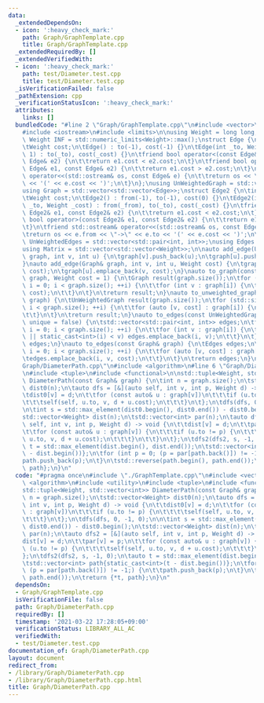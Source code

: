 ```yaml
---
data:
  _extendedDependsOn:
  - icon: ':heavy_check_mark:'
    path: Graph/GraphTemplate.cpp
    title: Graph/GraphTemplate.cpp
  _extendedRequiredBy: []
  _extendedVerifiedWith:
  - icon: ':heavy_check_mark:'
    path: test/Diameter.test.cpp
    title: test/Diameter.test.cpp
  _isVerificationFailed: false
  _pathExtension: cpp
  _verificationStatusIcon: ':heavy_check_mark:'
  attributes:
    links: []
  bundledCode: "#line 2 \"Graph/GraphTemplate.cpp\"\n#include <vector>\n#include <utility>\n\
    #include <iostream>\n#include <limits>\n\nusing Weight = long long;\nconstexpr\
    \ Weight INF = std::numeric_limits<Weight>::max();\nstruct Edge {\n\tint to;\n\
    \tWeight cost;\n\tEdge() : to(-1), cost(-1) {}\n\tEdge(int _to, Weight _cost =\
    \ 1) : to(_to), cost(_cost) {}\n\tfriend bool operator<(const Edge& e1, const\
    \ Edge& e2) {\n\t\treturn e1.cost < e2.cost;\n\t}\n\tfriend bool operator>(const\
    \ Edge& e1, const Edge& e2) {\n\t\treturn e1.cost > e2.cost;\n\t}\n\tfriend std::ostream&\
    \ operator<<(std::ostream& os, const Edge& e) {\n\t\treturn os << \"->\" << e.to\
    \ << '(' << e.cost << ')';\n\t}\n};\nusing UnWeightedGraph = std::vector<std::vector<int>>;\n\
    using Graph = std::vector<std::vector<Edge>>;\nstruct Edge2 {\n\tint from, to;\n\
    \tWeight cost;\n\tEdge2() : from(-1), to(-1), cost(0) {}\n\tEdge2(int _from, int\
    \ _to, Weight _cost) : from(_from), to(_to), cost(_cost) {}\n\tfriend bool operator<(const\
    \ Edge2& e1, const Edge2& e2) {\n\t\treturn e1.cost < e2.cost;\n\t}\n\tfriend\
    \ bool operator>(const Edge2& e1, const Edge2& e2) {\n\t\treturn e1.cost > e2.cost;\n\
    \t}\n\tfriend std::ostream& operator<<(std::ostream& os, const Edge2& e) {\n\t\
    \treturn os << e.from << \"->\" << e.to << '(' << e.cost << ')';\n\t}\n};\nusing\
    \ UnWeightedEdges = std::vector<std::pair<int, int>>;\nusing Edges = std::vector<Edge2>;\n\
    using Matrix = std::vector<std::vector<Weight>>;\n\nauto add_edge(UnWeightedGraph&\
    \ graph, int v, int u) {\n\tgraph[v].push_back(u);\n\tgraph[u].push_back(v);\n\
    }\nauto add_edge(Graph& graph, int v, int u, Weight cost) {\n\tgraph[v].emplace_back(u,\
    \ cost);\n\tgraph[u].emplace_back(v, cost);\n}\nauto to_graph(const UnWeightedGraph&\
    \ graph, Weight cost = 1) {\n\tGraph result(graph.size());\n\tfor (std::size_t\
    \ i = 0; i < graph.size(); ++i) {\n\t\tfor (int v : graph[i]) {\n\t\t\tresult[i].emplace_back(v,\
    \ cost);\n\t\t}\n\t}\n\treturn result;\n}\nauto to_unweighted_graph(const Graph&\
    \ graph) {\n\tUnWeightedGraph result(graph.size());\n\tfor (std::size_t i = 0;\
    \ i < graph.size(); ++i) {\n\t\tfor (auto [v, cost] : graph[i]) {\n\t\t\tresult[i].push_back(v);\n\
    \t\t}\n\t}\n\treturn result;\n}\nauto to_edges(const UnWeightedGraph& graph, bool\
    \ unique = false) {\n\tstd::vector<std::pair<int, int>> edges;\n\tfor (std::size_t\
    \ i = 0; i < graph.size(); ++i) {\n\t\tfor (int v : graph[i]) {\n\t\t\tif (!unique\
    \ || static_cast<int>(i) < v) edges.emplace_back(i, v);\n\t\t}\n\t}\n\treturn\
    \ edges;\n}\nauto to_edges(const Graph& graph) {\n\tEdges edges;\n\tfor (std::size_t\
    \ i = 0; i < graph.size(); ++i) {\n\t\tfor (auto [v, cost] : graph[i]) {\n\t\t\
    \tedges.emplace_back(i, v, cost);\n\t\t}\n\t}\n\treturn edges;\n}\n#line 4 \"\
    Graph/DiameterPath.cpp\"\n#include <algorithm>\n#line 6 \"Graph/DiameterPath.cpp\"\
    \n#include <tuple>\n#include <functional>\n\nstd::tuple<Weight, std::vector<int>>\
    \ DiameterPath(const Graph& graph) {\n\tint n = graph.size();\n\tstd::vector<Weight>\
    \ dist0(n);\n\tauto dfs = [&](auto self, int v, int p, Weight d) -> void {\n\t\
    \tdist0[v] = d;\n\t\tfor (const auto& u : graph[v])\n\t\t\tif (u.to != p) {\n\t\
    \t\t\tself(self, u.to, v, d + u.cost);\n\t\t\t}\n\t};\n\tdfs(dfs, 0, -1, 0);\n\
    \n\tint s = std::max_element(dist0.begin(), dist0.end()) - dist0.begin();\n\t\
    std::vector<Weight> dist(n);\n\tstd::vector<int> par(n);\n\tauto dfs2 = [&](auto\
    \ self, int v, int p, Weight d) -> void {\n\t\tdist[v] = d;\n\t\tpar[v] = p;\n\
    \t\tfor (const auto& u : graph[v]) {\n\t\t\tif (u.to != p) {\n\t\t\t\tself(self,\
    \ u.to, v, d + u.cost);\n\t\t\t}\n\t\t}\n\t};\n\tdfs2(dfs2, s, -1, 0);\n\tauto\
    \ t = std::max_element(dist.begin(), dist.end());\n\tstd::vector<int> path{static_cast<int>(t\
    \ - dist.begin())};\n\tfor (int p = 0; (p = par[path.back()]) != -1;) {\n\t\t\
    path.push_back(p);\n\t}\n\tstd::reverse(path.begin(), path.end());\n\treturn {*t,\
    \ path};\n}\n"
  code: "#pragma once\n#include \"./GraphTemplate.cpp\"\n#include <vector>\n#include\
    \ <algorithm>\n#include <utility>\n#include <tuple>\n#include <functional>\n\n\
    std::tuple<Weight, std::vector<int>> DiameterPath(const Graph& graph) {\n\tint\
    \ n = graph.size();\n\tstd::vector<Weight> dist0(n);\n\tauto dfs = [&](auto self,\
    \ int v, int p, Weight d) -> void {\n\t\tdist0[v] = d;\n\t\tfor (const auto& u\
    \ : graph[v])\n\t\t\tif (u.to != p) {\n\t\t\t\tself(self, u.to, v, d + u.cost);\n\
    \t\t\t}\n\t};\n\tdfs(dfs, 0, -1, 0);\n\n\tint s = std::max_element(dist0.begin(),\
    \ dist0.end()) - dist0.begin();\n\tstd::vector<Weight> dist(n);\n\tstd::vector<int>\
    \ par(n);\n\tauto dfs2 = [&](auto self, int v, int p, Weight d) -> void {\n\t\t\
    dist[v] = d;\n\t\tpar[v] = p;\n\t\tfor (const auto& u : graph[v]) {\n\t\t\tif\
    \ (u.to != p) {\n\t\t\t\tself(self, u.to, v, d + u.cost);\n\t\t\t}\n\t\t}\n\t\
    };\n\tdfs2(dfs2, s, -1, 0);\n\tauto t = std::max_element(dist.begin(), dist.end());\n\
    \tstd::vector<int> path{static_cast<int>(t - dist.begin())};\n\tfor (int p = 0;\
    \ (p = par[path.back()]) != -1;) {\n\t\tpath.push_back(p);\n\t}\n\tstd::reverse(path.begin(),\
    \ path.end());\n\treturn {*t, path};\n}\n"
  dependsOn:
  - Graph/GraphTemplate.cpp
  isVerificationFile: false
  path: Graph/DiameterPath.cpp
  requiredBy: []
  timestamp: '2021-03-22 17:28:05+09:00'
  verificationStatus: LIBRARY_ALL_AC
  verifiedWith:
  - test/Diameter.test.cpp
documentation_of: Graph/DiameterPath.cpp
layout: document
redirect_from:
- /library/Graph/DiameterPath.cpp
- /library/Graph/DiameterPath.cpp.html
title: Graph/DiameterPath.cpp
---
```

